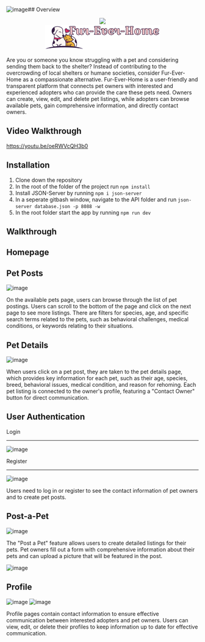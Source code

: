 ![image](https://github.com/user-attachments/assets/ec38f0ba-6dfd-45d5-8fb7-5f1fed424975)## Overview
<p align="center">
  <img src="https://github.com/user-attachments/assets/aff4c6cf-3af2-489b-a258-ea61182c4073" width="300">
<!--   &nbsp;&nbsp;&nbsp;&nbsp; -->
  <br>
  <img src="https://github.com/fwee1996/Fur-Ever-Home/blob/fw7/images/Logo1.png?raw=true" width="300">
</p>


Are you or someone you know struggling with a pet and considering sending them back to the shelter? Instead of contributing to the overcrowding of local shelters or humane societies, consider Fur-Ever-Home as a compassionate alternative. Fur-Ever-Home is a user-friendly and transparent platform that connects pet owners with interested and experienced adopters who can provide the care these pets need. Owners can create, view, edit, and delete pet listings, while adopters can browse available pets, gain comprehensive information, and directly contact owners.

## Video Walkthrough
https://youtu.be/oeRWVcQH3b0

## Installation 
1. Clone down the repository<br>
2. In the root of the folder of the project run `npm install`<br>
3. Install JSON-Server by running `npm i json-server`<br>
4. In a seperate gitbash window, navigate to the API folder and run `json-server database.json -p 8088 -w`<br>
5. In the root folder start the app by running `npm run dev`

## Walkthrough
## Homepage


## Pet Posts
![image](https://github.com/user-attachments/assets/e4a27cb1-f801-4ba1-af84-c84bfd58c3ea)

On the available pets page, users can browse through the list of pet postings. Users can scroll to the bottom of the page and click on the next page to see more listings. There are filters for species, age, and specific search terms related to the pets, such as behavioral challenges, medical conditions, or keywords relating to their situations.

## Pet Details
![image](https://github.com/user-attachments/assets/92db92eb-bd6a-498a-9818-426a86ccce13)

When users click on a pet post, they are taken to the pet details page, which provides key information for each pet, such as their age, species, breed, behavioral issues, medical condition, and reason for rehoming. Each pet listing is connected to the owner's profile, featuring a "Contact Owner" button for direct communication.

## User Authentication
Login
***
![image](https://github.com/user-attachments/assets/15c0f651-c38a-420d-b717-86c9bd42e661)

Register
***
![image](https://github.com/user-attachments/assets/e2600d5d-67b4-4422-a170-d061e2f6f192)

Users need to log in or register to see the contact information of pet owners and to create pet posts.

## Post-a-Pet
![image](https://github.com/user-attachments/assets/8bf822dc-ea1e-402c-a8e9-1845fd9ff243)

The "Post a Pet" feature allows users to create detailed listings for their pets. Pet owners fill out a form with comprehensive information about their pets and can upload a picture that will be featured in the post.

![image](https://github.com/user-attachments/assets/cff9b277-8e22-49f6-b5ec-1da8b0c1cd0a)


## Profile
![image](https://github.com/user-attachments/assets/f454045e-7e7f-4a8d-9697-d31332a47984)
![image](https://github.com/user-attachments/assets/713f376b-386c-4fdb-92c1-ad1a4be16fb7)


Profile pages contain contact information to ensure effective communication between interested adopters and pet owners. Users can view, edit, or delete their profiles to keep information up to date for effective communication.
